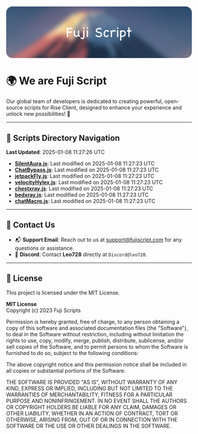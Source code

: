 ![Banner](.github/b.webp)

# 🌍 **We are Fuji Script**

Our global team of developers is dedicated to creating powerful, open-source scripts for Rise Client, designed to enhance your experience and unlock new possibilities! 🌟

---
<!-- SCRIPTS_NAVIGATION_START -->
## 📂 **Scripts Directory Navigation**

**Last Updated**: 2025-01-08 11:27:26 UTC

- **[SilentAura.js](scripts/SilentAura.js)**: Last modified on 2025-01-08 11:27:23 UTC
- **[ChatBypass.js](scripts/ChatBypass.js)**: Last modified on 2025-01-08 11:27:23 UTC
- **[jetpackFly.js](scripts/jetpackFly.js)**: Last modified on 2025-01-08 11:27:23 UTC
- **[velocityHylex.js](scripts/velocityHylex.js)**: Last modified on 2025-01-08 11:27:23 UTC
- **[chestxray.js](scripts/chestxray.js)**: Last modified on 2025-01-08 11:27:23 UTC
- **[bedxray.js](scripts/bedxray.js)**: Last modified on 2025-01-08 11:27:23 UTC
- **[chatMacro.js](scripts/chatMacro.js)**: Last modified on 2025-01-08 11:27:23 UTC

<!-- SCRIPTS_NAVIGATION_END -->

---

## 💬 **Contact Us**  
- 📬 **Support Email**: Reach out to us at [support@fujiscript.com](mailto:support@fujiscript.com) for any questions or assistance.  
- 💬 **Discord**: Contact **Leo728** directly at `Discord@leo728`.

---

## 📜 **License**

This project is licensed under the MIT License.  

**MIT License**  
Copyright (c) 2023 Fuji Scripts  

Permission is hereby granted, free of charge, to any person obtaining a copy of this software and associated documentation files (the "Software"), to deal in the Software without restriction, including without limitation the rights to use, copy, modify, merge, publish, distribute, sublicense, and/or sell copies of the Software, and to permit persons to whom the Software is furnished to do so, subject to the following conditions:  

The above copyright notice and this permission notice shall be included in all copies or substantial portions of the Software.  

THE SOFTWARE IS PROVIDED "AS IS", WITHOUT WARRANTY OF ANY KIND, EXPRESS OR IMPLIED, INCLUDING BUT NOT LIMITED TO THE WARRANTIES OF MERCHANTABILITY, FITNESS FOR A PARTICULAR PURPOSE AND NONINFRINGEMENT. IN NO EVENT SHALL THE AUTHORS OR COPYRIGHT HOLDERS BE LIABLE FOR ANY CLAIM, DAMAGES OR OTHER LIABILITY, WHETHER IN AN ACTION OF CONTRACT, TORT OR OTHERWISE, ARISING FROM, OUT OF OR IN CONNECTION WITH THE SOFTWARE OR THE USE OR OTHER DEALINGS IN THE SOFTWARE.  
